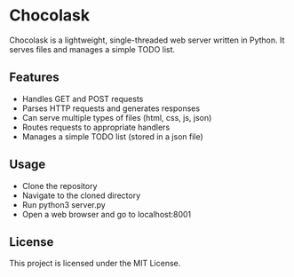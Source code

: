 # Chocolask
Chocolask is a lightweight, single-threaded web server written in Python. It serves files and manages a simple TODO list.

## Features
- Handles GET and POST requests
- Parses HTTP requests and generates responses
- Can serve multiple types of files (html, css, js, json)
- Routes requests to appropriate handlers
- Manages a simple TODO list (stored in a json file)
## Usage
- Clone the repository
- Navigate to the cloned directory
- Run python3 server.py
- Open a web browser and go to localhost:8001
## License
This project is licensed under the MIT License.

